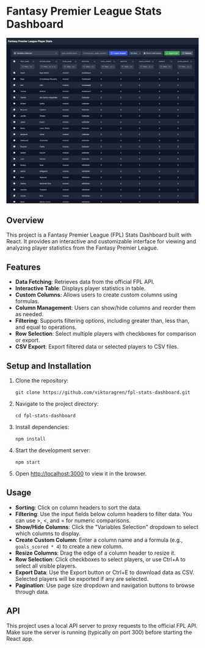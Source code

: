 # Fantasy Premier League Stats Dashboard

![Dashboard Screenshot](docs/images/dashboard.png)

## Overview

This project is a Fantasy Premier League (FPL) Stats Dashboard built with React. It provides an interactive and customizable interface for viewing and analyzing player statistics from the Fantasy Premier League.

## Features

- **Data Fetching**: Retrieves data from the official FPL API.
- **Interactive Table**: Displays player statistics in table.
- **Custom Columns**: Allows users to create custom columns using formulas.
- **Column Management**: Users can show/hide columns and reorder them as needed.
- **Filtering**: Supports filtering options, including greater than, less than, and equal to operations.
- **Row Selection**: Select multiple players with checkboxes for comparison or export.
- **CSV Export**: Export filtered data or selected players to CSV files.

## Setup and Installation

1. Clone the repository:
   ```
   git clone https://github.com/viktoragren/fpl-stats-dashboard.git
   ```

2. Navigate to the project directory:
   ```
   cd fpl-stats-dashboard
   ```

3. Install dependencies:
   ```
   npm install
   ```

4. Start the development server:
   ```
   npm start
   ```

5. Open [http://localhost:3000](http://localhost:3000) to view it in the browser.

## Usage

- **Sorting**: Click on column headers to sort the data.
- **Filtering**: Use the input fields below column headers to filter data. You can use >, <, and = for numeric comparisons.
- **Show/Hide Columns**: Click the "Variables Selection" dropdown to select which columns to display.
- **Create Custom Column**: Enter a column name and a formula (e.g., `goals_scored * 4`) to create a new column.
- **Resize Columns**: Drag the edge of a column header to resize it.
- **Row Selection**: Click checkboxes to select players, or use Ctrl+A to select all visible players.
- **Export Data**: Use the Export button or Ctrl+E to download data as CSV. Selected players will be exported if any are selected.
- **Pagination**: Use page size dropdown and navigation buttons to browse through data.

## API

This project uses a local API server to proxy requests to the official FPL API. Make sure the server is running (typically on port 300) before starting the React app.

